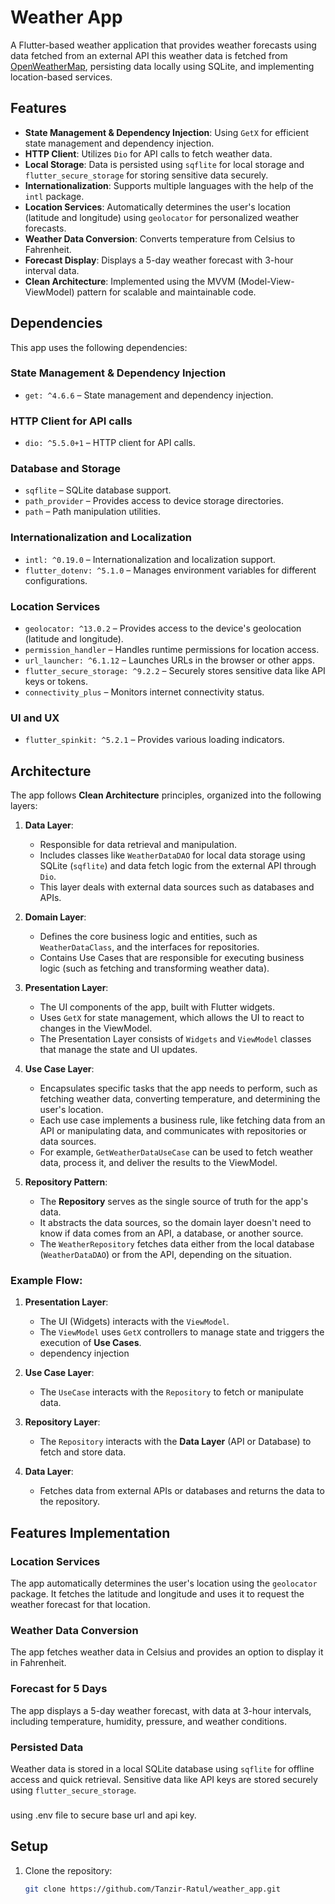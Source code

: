 # Weather App

A Flutter-based weather application that provides weather forecasts using data fetched from an
external API this weather data is fetched from [OpenWeatherMap](https://openweathermap.org/),
persisting data locally using SQLite, and implementing location-based services.

## Features

- **State Management & Dependency Injection**: Using `GetX` for efficient state management and
  dependency injection.
- **HTTP Client**: Utilizes `Dio` for API calls to fetch weather data.
- **Local Storage**: Data is persisted using `sqflite` for local storage and
  `flutter_secure_storage` for storing sensitive data securely.
- **Internationalization**: Supports multiple languages with the help of the `intl` package.
- **Location Services**: Automatically determines the user's location (latitude and longitude) using
  `geolocator` for personalized weather forecasts.
- **Weather Data Conversion**: Converts temperature from Celsius to Fahrenheit.
- **Forecast Display**: Displays a 5-day weather forecast with 3-hour interval data.
- **Clean Architecture**: Implemented using the MVVM (Model-View-ViewModel) pattern for scalable and
  maintainable code.

## Dependencies

This app uses the following dependencies:

### State Management & Dependency Injection

- `get: ^4.6.6` – State management and dependency injection.

### HTTP Client for API calls

- `dio: ^5.5.0+1` – HTTP client for API calls.

### Database and Storage

- `sqflite` – SQLite database support.
- `path_provider` – Provides access to device storage directories.
- `path` – Path manipulation utilities.

### Internationalization and Localization

- `intl: ^0.19.0` – Internationalization and localization support.
- `flutter_dotenv: ^5.1.0` – Manages environment variables for different configurations.

### Location Services

- `geolocator: ^13.0.2` – Provides access to the device's geolocation (latitude and longitude).
- `permission_handler` – Handles runtime permissions for location access.
- `url_launcher: ^6.1.12` – Launches URLs in the browser or other apps.
- `flutter_secure_storage: ^9.2.2` – Securely stores sensitive data like API keys or tokens.
- `connectivity_plus` – Monitors internet connectivity status.

### UI and UX

- `flutter_spinkit: ^5.2.1` – Provides various loading indicators.

## Architecture

The app follows **Clean Architecture** principles, organized into the following layers:

1. **Data Layer**:
    - Responsible for data retrieval and manipulation.
    - Includes classes like `WeatherDataDAO` for local data storage using SQLite (`sqflite`) and
      data fetch logic from the external API through `Dio`.
    - This layer deals with external data sources such as databases and APIs.

2. **Domain Layer**:
    - Defines the core business logic and entities, such as `WeatherDataClass`, and the interfaces
      for repositories.
    - Contains Use Cases that are responsible for executing business logic (such as fetching and
      transforming weather data).

3. **Presentation Layer**:
    - The UI components of the app, built with Flutter widgets.
    - Uses `GetX` for state management, which allows the UI to react to changes in the ViewModel.
    - The Presentation Layer consists of `Widgets` and `ViewModel` classes that manage the state and
      UI updates.

4. **Use Case Layer**:
    - Encapsulates specific tasks that the app needs to perform, such as fetching weather data,
      converting temperature, and determining the user's location.
    - Each use case implements a business rule, like fetching data from an API or manipulating data,
      and communicates with repositories or data sources.
    - For example, `GetWeatherDataUseCase` can be used to fetch weather data, process it, and
      deliver the results to the ViewModel.

5. **Repository Pattern**:
    - The **Repository** serves as the single source of truth for the app's data.
    - It abstracts the data sources, so the domain layer doesn't need to know if data comes from an
      API, a database, or another source.
    - The `WeatherRepository` fetches data either from the local database (`WeatherDataDAO`) or from
      the API, depending on the situation.

### Example Flow:

1. **Presentation Layer**:
    - The UI (Widgets) interacts with the `ViewModel`.
    - The `ViewModel` uses `GetX` controllers to manage state and triggers the execution of **Use
      Cases**.
    - dependency injection

2. **Use Case Layer**:
    - The `UseCase` interacts with the `Repository` to fetch or manipulate data.

3. **Repository Layer**:
    - The `Repository` interacts with the **Data Layer** (API or Database) to fetch and store data.

4. **Data Layer**:
    - Fetches data from external APIs or databases and returns the data to the repository.

## Features Implementation

### Location Services

The app automatically determines the user's location using the `geolocator` package. It fetches the
latitude and longitude and uses it to request the weather forecast for that location.

### Weather Data Conversion

The app fetches weather data in Celsius and provides an option to display it in Fahrenheit.

### Forecast for 5 Days

The app displays a 5-day weather forecast, with data at 3-hour intervals, including temperature,
humidity, pressure, and weather conditions.

### Persisted Data

Weather data is stored in a local SQLite database using `sqflite` for offline access and quick
retrieval. Sensitive data like API keys are stored securely using `flutter_secure_storage`.

###

using .env file to secure base url and api key.

## Setup

1. Clone the repository:
   ```bash
   git clone https://github.com/Tanzir-Ratul/weather_app.git
